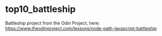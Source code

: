 # top10_battleship
Battleship project from the Odin Project, here: https://www.theodinproject.com/lessons/node-path-javascript-battleship
